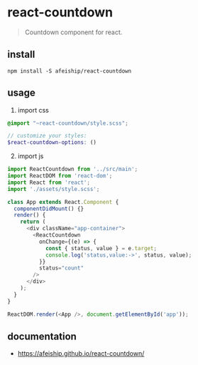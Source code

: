# react-countdown
> Countdown component for react.

## install
```shell
npm install -S afeiship/react-countdown
```

## usage
1. import css
  ```scss
  @import "~react-countdown/style.scss";

  // customize your styles:
  $react-countdown-options: ()
  ```
2. import js
  ```js
  import ReactCountdown from '../src/main';
  import ReactDOM from 'react-dom';
  import React from 'react';
  import './assets/style.scss';

  class App extends React.Component {
    componentDidMount() {}
    render() {
      return (
        <div className="app-container">
          <ReactCountdown
            onChange={(e) => {
              const { status, value } = e.target;
              console.log('status,value:->', status, value);
            }}
            status="count"
          />
        </div>
      );
    }
  }

  ReactDOM.render(<App />, document.getElementById('app'));

  ```

## documentation
- https://afeiship.github.io/react-countdown/
